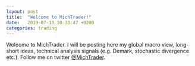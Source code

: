 ```yaml
---
layout: post
title:  "Welcome to MichTrader!"
date:   2019-07-13 10:33:47 +0200
categories: trading
---
```


Welcome to MichTrader. I will be posting here my global macro view, long-short ideas, technical analysis signals (e.g. Demark, stochastic divergence etc.). Follow me on twitter [@MichTrader](https://twitter.com/MichTrader).
